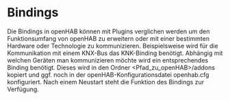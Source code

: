 Bindings
========

Die Bindings in openHAB können mit Plugins verglichen werden um den Funktionsumfang von openHAB zu erweitern oder mit einer bestimmten Hardware oder Technologie zu kommunizieren. Beispielsweise wird für die Kommunikation mit einem KNX-Bus das KNK-Binding benötigt. Abhängig mit welchen Geräten man kommunizieren möchte wird ein entsprechendes Binding benötigt. Dieses wird in den Ordner
<Pfad_zu_openHAB>/addons kopiert und ggf. noch in der openHAB-Konfigurationsdatei openhab.cfg konfiguriert. Nach einem Neustart steht die Funktion des Bindings zur Verfügung.